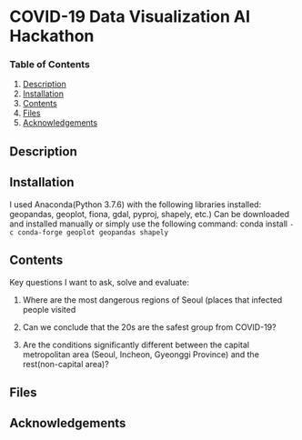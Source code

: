 # COVID-19 Data Visualization AI Hackathon

### Table of Contents

1. [Description](readme.md)
1. [Installation](readme.md)
2. [Contents](readme.md)
3. [Files](readme.md)
4. [Acknowledgements](readme.md)

## Description

## Installation

I used Anaconda(Python 3.7.6) with the following libraries installed: geopandas, geoplot, fiona, gdal, pyproj, shapely, etc.) Can be downloaded and installed manually or simply use the following command: conda install <code>-c conda-forge geoplot geopandas shapely</code>

## Contents

Key questions I want to ask, solve and evaluate:

1. Where are the most dangerous regions of Seoul (places that infected people visited

2. Can we conclude that the 20s are the safest group from COVID-19?

3. Are the conditions significantly different between the capital metropolitan area (Seoul, Incheon, Gyeonggi Province) and the rest(non-capital area)?


## Files


## Acknowledgements
